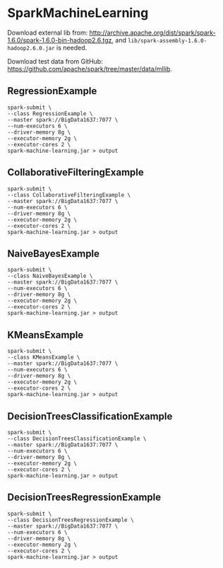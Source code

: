 # SparkMachineLearning

Download external lib from: http://archive.apache.org/dist/spark/spark-1.6.0/spark-1.6.0-bin-hadoop2.6.tgz, and `lib/spark-assembly-1.6.0-hadoop2.6.0.jar` is needed.

Download test data from GitHub: https://github.com/apache/spark/tree/master/data/mllib.

## RegressionExample
```
spark-submit \
--class RegressionExample \
--master spark://BigData1637:7077 \
--num-executors 6 \
--driver-memory 8g \
--executor-memory 2g \
--executor-cores 2 \
spark-machine-learning.jar > output
```

## CollaborativeFilteringExample
```
spark-submit \
--class CollaborativeFilteringExample \
--master spark://BigData1637:7077 \
--num-executors 6 \
--driver-memory 8g \
--executor-memory 2g \
--executor-cores 2 \
spark-machine-learning.jar > output
```

## NaiveBayesExample
```
spark-submit \
--class NaiveBayesExample \
--master spark://BigData1637:7077 \
--num-executors 6 \
--driver-memory 8g \
--executor-memory 2g \
--executor-cores 2 \
spark-machine-learning.jar > output
```

## KMeansExample
```
spark-submit \
--class KMeansExample \
--master spark://BigData1637:7077 \
--num-executors 6 \
--driver-memory 8g \
--executor-memory 2g \
--executor-cores 2 \
spark-machine-learning.jar > output
```

## DecisionTreesClassificationExample
```
spark-submit \
--class DecisionTreesClassificationExample \
--master spark://BigData1637:7077 \
--num-executors 6 \
--driver-memory 8g \
--executor-memory 2g \
--executor-cores 2 \
spark-machine-learning.jar > output
```

## DecisionTreesRegressionExample
```
spark-submit \
--class DecisionTreesRegressionExample \
--master spark://BigData1637:7077 \
--num-executors 6 \
--driver-memory 8g \
--executor-memory 2g \
--executor-cores 2 \
spark-machine-learning.jar > output
```
